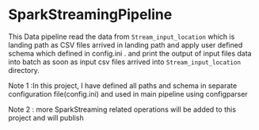 # SparkStreamingPipeline
This Data pipeline read the data from `Stream_input_location` which is landing path as CSV files arrived in landing path and apply user defined schema which defined in config.ini .
and print the output of input files data into batch as soon as input csv files arrived into `Stream_input_location` directory.

Note 1 :In this project, I have defined all paths and schema in separate configuration file(config.ini) and used in main pipeline using configparser

Note 2 : more SparkStreaming related operations will be added to this project and will publish 
